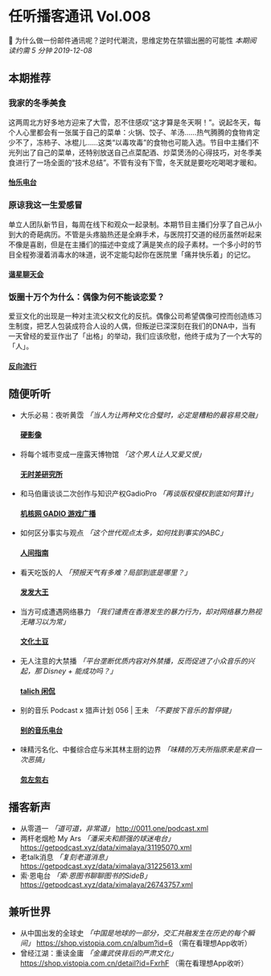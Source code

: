 # 任听播客通讯 Vol.008
🤔 为什么做一份邮件通讯呢？逆时代潮流，思维定势在禁锢出圈的可能性
_本期阅读约需 5 分钟_
_2019-12-08_


## 本期推荐

### 我家的冬季美食
这两周北方好多地方迎来了大雪，忍不住感叹“这才算是冬天啊！”。说起冬天，每个人心里都会有一张属于自己的菜单：火锅、饺子、羊汤……热气腾腾的食物肯定少不了，冻柿子、冰棍儿……这类“以毒攻毒”的食物也可能入选。节目中主播们不光列出了自己的菜单，还特别放送自己点菜配酒、炒菜煲汤的心得技巧，对冬季美食进行了一场全面的“技术总结”。不管有没有下雪，冬天就是要吃吃喝喝才暖和。
#### [怡乐电台](http://www.ximalaya.com/album/3676806.xml)

### 原谅我这一生爱感冒
单立人团队新节目，每周在线下和观众一起录制。本期节目主播们分享了自己从小到大的奇葩病历。不管是头疼脑热还是全麻手术，与医院打交道的经历虽然听起来不像是喜剧，但是在主播们的描述中变成了满是笑点的段子素材。一个多小时的节目全程弥漫着消毒水的味道，说不定能勾起你在医院里「痛并快乐着」的记忆。
#### [谐星聊天会](http://www.ximalaya.com/album/30516031.xml)

### 饭圈十万个为什么：偶像为何不能谈恋爱？
爱豆文化的出现是一种对主流父权文化的反抗。偶像公司希望偶像可控而创造练习生制度，把艺人包装成符合人设的人偶，但叛逆已深深刻在我们的DNA中，当有一天曾经的爱豆作出了「出格」的举动，我们应该欣慰，他终于成为了一个大写的「人」。
#### [反向流行](https://getpodcast.xyz/datas/ximalaya/26684396.xml)


## 随便听听

* 大乐必易：夜听黄霑 _「当人为让两种文化合璧时，必定是糟粕的最容易交融」_
  #### [硬影像](https://hardimage.pro/rss)
* 将每个城市变成一座露天博物馆  _「这个男人让人又爱又恨」_
  #### [无时差研究所](http://www.ximalaya.com/album/13506198.xml)
* 和马伯庸谈谈二次创作与知识产权GadioPro  _「再谈版权侵权到底如何算计」_
  #### [机核网 GADIO 游戏广播](http://feed.tangsuanradio.com/gadio.xml)
* 如何区分事实与观点 _「这个世代观点太多，如何找到事实的ABC」_
  #### [人间指南](https://renjianzhinan.xyz/podcast.xml)
* 看天吃饭的人 _「预报天气有多难？局部到底是哪里？」_
  #### [发发大王](https://getpodcast.xyz/data/lizhi/10463703.xml)
* 当方可成遭遇网络暴力 _「我们谴责在香港发生的暴力行为，却对网络暴力熟视无睹习以为常」_
  #### [文化土豆](http://www.spreaker.com/show/2571819/episodes/feed)
* 无人注意的大禁播 _「平台垄断优质内容对外禁播，反而促进了小众音乐的兴起，那 Disney + 能成功吗？」_
  #### [talich 闲侃](http://talich.fm/rss)
* 别的音乐 Podcast x 猎声计划 056 | 王未 _「不要按下音乐的暂停键」_
  #### [别的音乐电台](https://getpodcast.xyz/data/163/526660710.xml)
* 味精污名化、中餐综合症与米其林主厨的边界 _「味精的万夫所指原来是来自一次恶搞」_
  #### [忽左忽右](https://getpodcast.xyz/data/ximalaya/12817863.xml)


## 播客新声

* 从零道一 _「道可道，非常道」_
  http://0011.one/podcast.xml
* 两杆老烟枪 My Ars _「潘采夫和颜强的球迷电台」_
  https://getpodcast.xyz/data/ximalaya/31195070.xml
* 老talk消息 _「复刻老道消息」_
  https://getpodcast.xyz/data/ximalaya/31225613.xml
* 索·恩电台 _「索·恩图书聊聊图书的SideB」_
  https://getpodcast.xyz/data/ximalaya/26743757.xml

## 兼听世界
* 从中国出发的全球史 _「中国是地球的一部分，交汇共融发生在历史的每个瞬间」_
  https://shop.vistopia.com.cn/album?id=6 （需在看理想App收听）
* 曾经江湖：重读金庸 _「金庸武侠背后的严肃文化」_
  https://shop.vistopia.com.cn/detail?id=FxrhF （需在看理想App收听）
